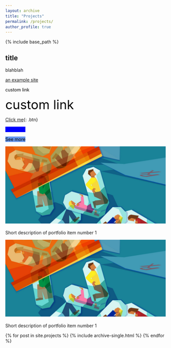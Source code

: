 ```yaml
---
layout: archive
title: "Projects"
permalink: /projects/
author_profile: true
---
```


{% include base_path %}

## title

blahblah

[an example site](https://rhiannz.github.io//portfolio/portfolio-1/)

<a href="https://www.google.com/" style="color: black; text-decoration: none;">custom link</a>

<a href="https://www.google.com/" style="font-size: 40px; color: black; text-decoration: none;">custom link</a>

[Click me](http://www.google.com){: .btn}

<a href="https://rhiannz.github.io//portfolio/portfolio-1/" style="color: blue; text-decoration: none; background-color:blue;" class="btn">See more</a>

<a href="https://rhiannz.github.io//portfolio/portfolio-1/" class="btn" style="color: black; text-decoration: none; background-color:CornflowerBlue;">See more</a>


<a href="https://rhiannz.github.io//portfolio/portfolio-1/"><img src='/images/overdose_cover.png' alt="HTML tutorial" style="width:700px;height:auto;"></a><br/><br/>Short description of portfolio item number 1

<a href="https://rhiannz.github.io//portfolio/portfolio-1/"><img src='/images/overdose_cover.png' alt="HTML tutorial" style="width:750px;height:auto;"></a><br/><br/>Short description of portfolio item number 1



{% for post in site.projects %}
  {% include archive-single.html %}
{% endfor %}
